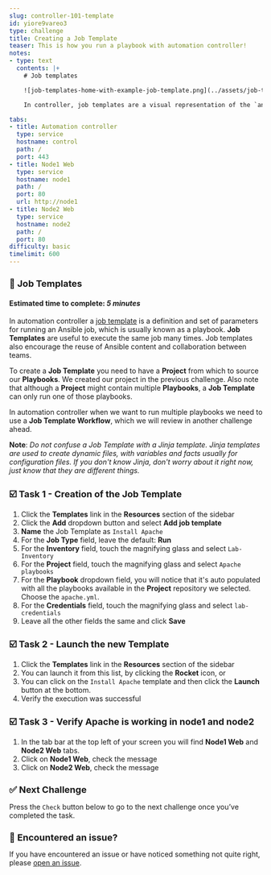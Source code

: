 ```yaml
---
slug: controller-101-template
id: yiore9vareo3
type: challenge
title: Creating a Job Template
teaser: This is how you run a playbook with automation controller!
notes:
- type: text
  contents: |+
    # Job templates

    ![job-templates-home-with-example-job-template.png](../assets/job-templates-home-with-example-job-template.png)

    In controller, job templates are a visual representation of the `ansible-playbook` command and all flags you can utilize when executing from the command line.

tabs:
- title: Automation controller
  type: service
  hostname: control
  path: /
  port: 443
- title: Node1 Web
  type: service
  hostname: node1
  path: /
  port: 80
  url: http://node1
- title: Node2 Web
  type: service
  hostname: node2
  path: /
  port: 80
difficulty: basic
timelimit: 600
---
```

📑 Job Templates
===
#### Estimated time to complete: *5 minutes*<p>

In automation controller a [job template](https://docs.ansible.com/automation-controller/latest/html/userguide/job_templates.html) is a definition and set of parameters for running an Ansible job,  which is usually known as a playbook. **Job Templates** are useful to execute the same job many times. Job templates also encourage the reuse of Ansible content and collaboration between teams.

To create a **Job Template** you need to have a **Project** from which to source our **Playbooks**. We created our project in the previous challenge. Also note that although a **Project** might contain multiple **Playbooks**, a **Job Template** can only run one of those playbooks.

In automation controller when we want to run multiple playbooks we need to use a **Job Template Workflow**, which we will review in another challenge ahead.

**Note**: *Do not confuse a Job Template with a Jinja template. Jinja templates are used to create dynamic files, with variables and facts usually for configuration files. If you don't know Jinja, don't worry about it right now, just know that they are different things.*

☑️ Task 1 - Creation of the Job Template
===

1. Click the **Templates** link in the **Resources** section of the sidebar
2. Click the **Add** dropdown button and select **Add job template**
3. **Name** the Job Template as `Install Apache`
4. For the **Job Type** field, leave the default: **Run**
5. For the **Inventory** field, touch the magnifying glass and select `Lab-Inventory`
6. For the **Project** field, touch the magnifying glass and select `Apache playbooks`
7. For the **Playbook** dropdown field, you will notice that it's auto populated with all the playbooks available in the **Project** repository we selected. Choose the `apache.yml`.
8. For the **Credentials** field,  touch the magnifying glass and select `lab-credentials`
9. Leave all the other fields the same and click **Save**

☑️ Task 2 - Launch the new Template
===

1. Click the **Templates** link in the **Resources** section of the sidebar
2. You can launch it from this list, by clicking the **Rocket** icon, or
3. You can click on the `Install Apache` template and then click the **Launch** button at the bottom.
4. Verify the execution was successful

☑️ Task 3 - Verify Apache is working in node1 and node2
===

1. In the tab bar at the top left of your screen you will find **Node1 Web** and **Node2 Web** tabs.
2. Click on **Node1 Web**, check the message
3. Click on **Node2 Web**, check the message


✅ Next Challenge
===
Press the `Check` button below to go to the next challenge once you’ve completed the task.

🐛 Encountered an issue?
====

If you have encountered an issue or have noticed something not quite right, please [open an issue](https://github.com/ansible/instruqt/issues/new?labels=intro-to-controller&title=Issue+with+Intro+to+Controller+slug+ID:+controller-101-template&assignees=leogallego).

<style type="text/css" rel="stylesheet">
  .lightbox {
    display: none;
    position: fixed;
    justify-content: center;
    align-items: center;
    z-index: 999;
    top: 0;
    left: 0;
    right: 0;
    bottom: 0;
    padding: 1rem;
    background: rgba(0, 0, 0, 0.8);
    margin-left: auto;
    margin-right: auto;
    margin-top: auto;
    margin-bottom: auto;
  }
  .lightbox:target {
    display: flex;
  }
  .lightbox img {
    /* max-height: 100% */
    max-width: 60%;
    max-height: 60%;
  }
  img {
    display: block;
    margin-left: auto;
    margin-right: auto;
  }
  h1 {
    font-size: 18px;
  }
    h2 {
    font-size: 16px;
    font-weight: 600
  }
    h3 {
    font-size: 14px;
    font-weight: 600
  }
  p span {
    font-size: 14px;
  }
  ul li span {
    font-size: 14px
  }
</style>
